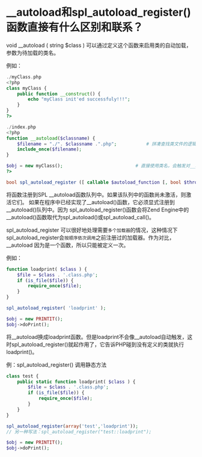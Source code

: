 # __autoload和spl_autoload_register()函数直接有什么区别和联系？

void __autoload ( string $class )
可以通过定义这个函数来启用类的自动加载，参数为待加载的类名。

例如：
```php
./myClass.php
<?php
class myClass {
    public function __construct() {
        echo "myClass init'ed successfuly!!!";
    }
}
?>

./index.php
<?php
function __autoload($classname) {
    $filename = "./". $classname .".php";			# 拼凑查找类文件的逻辑
    include_once($filename);
}

$obj = new myClass();							# 直接使用类名，会触发对__autoload函数的调用
?>

bool spl_autoload_register ([ callable $autoload_function [, bool $throw = true [, bool $prepend = false ]]] )
```
将函数注册到SPL __autoload函数队列中。如果该队列中的函数尚未激活，则激活它们。
如果在程序中已经实现了__autoload()函数，它必须显式注册到__autoload()队列中。因为 spl_autoload_register()函数会将Zend Engine中的__autoload()函数取代为spl_autoload()或spl_autoload_call()。

spl_autoload_register 可以很好地处理需要`多个加载器`的情况，这种情况下spl_autoload_register会`按顺序依次调用`之前注册过的加载器。作为对比， __autoload 因为是一个函数，所以只能被定义一次。

例如：
```php
function loadprint( $class ) {
 	$file = $class . '.class.php';  
 	if (is_file($file)) {  
  		require_once($file);  
 	} 
} 

spl_autoload_register( 'loadprint' ); 

$obj = new PRINTIT();
$obj->doPrint();
```
将__autoload换成loadprint函数。但是loadprint不会像__autoload自动触发，这时spl_autoload_register()就起作用了，它告诉PHP碰到没有定义的类就执行loadprint()。 

例：spl_autoload_register() 调用静态方法 
```php
class test {
 	public static function loadprint( $class ) {
  		$file = $class . '.class.php';  
  		if (is_file($file)) {  
   			require_once($file);  
  		} 
 	}
} 

spl_autoload_register(array('test','loadprint'));
// 另一种写法：spl_autoload_register("test::loadprint"); 

$obj = new PRINTIT();
$obj->doPrint();
```